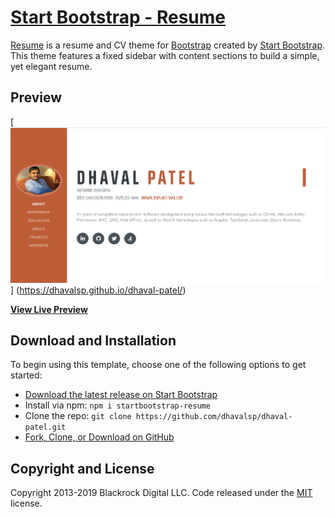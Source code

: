 # [Start Bootstrap - Resume](https://startbootstrap.com/template-overviews/resume/)

[Resume](https://startbootstrap.com/template-overviews/resume/) is a resume and CV theme for [Bootstrap](http://getbootstrap.com/) created by [Start Bootstrap](http://startbootstrap.com/). This theme features a fixed sidebar with content sections to build a simple, yet elegant resume.

## Preview

[![Resume Preview](https://github.com/dhavalsp/dhaval-patel/blob/master/img/Resume.PNG?raw=true)]
(https://dhavalsp.github.io/dhaval-patel/)

**[View Live Preview](https://dhavalsp.github.io/dhaval-patel/)**

## Download and Installation

To begin using this template, choose one of the following options to get started:
* [Download the latest release on Start Bootstrap](https://startbootstrap.com/template-overviews/resume/)
* Install via npm: `npm i startbootstrap-resume`
* Clone the repo: `git clone https://github.com/dhavalsp/dhaval-patel.git`
* [Fork, Clone, or Download on GitHub](https://github.com/dhavalsp/dhaval-patel.git)



## Copyright and License

Copyright 2013-2019 Blackrock Digital LLC. Code released under the [MIT](https://github.com/BlackrockDigital/startbootstrap-resume/blob/gh-pages/LICENSE) license.

